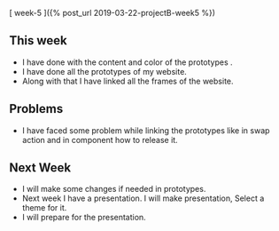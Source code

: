 [ week-5 ]({% post_url 2019-03-22-projectB-week5 %})

## This week
* I have done with the content and color  of the prototypes .
* I have done all the prototypes of my website.
* Along with that I have linked all the frames of the website.


## Problems
* I have faced some problem while linking the prototypes like in swap action and in component how to release it.

## Next Week
* I will make some changes if needed in prototypes.
* Next week I have a presentation. I will make presentation, Select a theme for it.
* I will prepare for the presentation.
